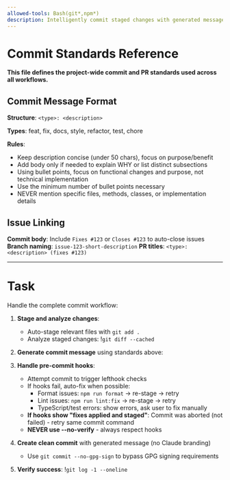 ```yaml
---
allowed-tools: Bash(git*,npm*)
description: Intelligently commit staged changes with generated message and pre-commit hook handling
---
```


# Commit Standards Reference

**This file defines the project-wide commit and PR standards used across all workflows.**

## Commit Message Format

**Structure**: `<type>: <description>`

**Types**: feat, fix, docs, style, refactor, test, chore

**Rules**:

- Keep description concise (under 50 chars), focus on purpose/benefit
- Add body only if needed to explain WHY or list distinct subsections
- Using bullet points, focus on functional changes and purpose, not technical implementation
- Use the minimum number of bullet points necessary
- NEVER mention specific files, methods, classes, or implementation details

## Issue Linking

**Commit body**: Include `Fixes #123` or `Closes #123` to auto-close issues
**Branch naming**: `issue-123-short-description`
**PR titles**: `<type>: <description> (fixes #123)`

---

# Task

Handle the complete commit workflow:

1. **Stage and analyze changes**:
   - Auto-stage relevant files with `git add .`
   - Analyze staged changes: !`git diff --cached`

2. **Generate commit message** using standards above:

3. **Handle pre-commit hooks**:
   - Attempt commit to trigger lefthook checks
   - If hooks fail, auto-fix when possible:
     - Format issues: `npm run format` → re-stage → retry
     - Lint issues: `npm run lint:fix` → re-stage → retry
     - TypeScript/test errors: show errors, ask user to fix manually
   - **If hooks show "fixes applied and staged"**: Commit was aborted (not failed) - retry same commit command
   - **NEVER use --no-verify** - always respect hooks

4. **Create clean commit** with generated message (no Claude branding)
   - Use `git commit --no-gpg-sign` to bypass GPG signing requirements

5. **Verify success**: !`git log -1 --oneline`
